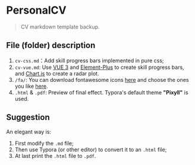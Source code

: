 # PersonalCV

> CV markdown template backup. 

## File (folder) description

1. `cv-css.md`：Add skill progress bars implemented in  pure css;
2. `cv-vue.md`: Use [VUE 3](https://vuejs.org/) and [Element-Plus](http://element-plus.org/en-US/) to create skill progress bars, and [Chart.js](https://www.chartjs.org/) to create a radar plot.
3. `/fa/`: You can download fontawesome icons [here](https://fontawesome.com/v6/download) and choose the ones you like [here](https://fontawesome.com/search).
4. `.html` & `.pdf`: Preview of final effect. Typora's default theme **"Pixyll"** is used.

## Suggestion

An elegant way is: 

1. First modify the `.md` file;
2. Then use Typora (or other editor) to convert it to an `.html` file;
3. At last print the `.html` file to `.pdf`.
